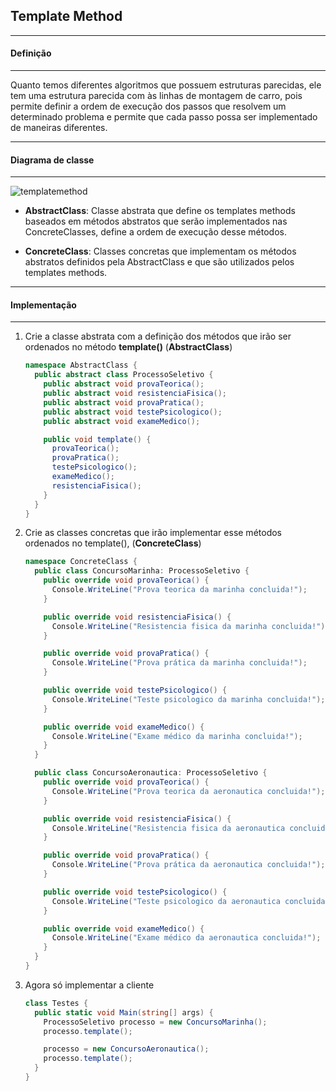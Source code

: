 ## Template Method
***
#### Definição
***

Quanto temos diferentes algoritmos que possuem estruturas parecidas, ele tem uma estrutura parecida com às linhas de montagem de carro, pois
permite definir a ordem de execução dos passos que resolvem um determinado problema e permite que cada passo possa ser implementado de maneiras
diferentes.

***
#### Diagrama de classe
***

![templatemethod](https://cloud.githubusercontent.com/assets/14116020/26087802/6a33da5a-39c9-11e7-9284-5a5bd5e3e195.png)

* **AbstractClass**: Classe abstrata que define os templates methods baseados em métodos abstratos que serão implementados nas ConcreteClasses,
  define a ordem de execução desse métodos.

* **ConcreteClass**: Classes concretas que implementam os métodos abstratos definidos pela AbstractClass e que são utilizados pelos templates methods.

***
#### Implementação
***

1. Crie a classe abstrata com a definição dos métodos que irão ser ordenados no método **template()** (**AbstractClass**)

    ```c#
    namespace AbstractClass {
      public abstract class ProcessoSeletivo {
        public abstract void provaTeorica();
        public abstract void resistenciaFisica();
        public abstract void provaPratica();
        public abstract void testePsicologico();
        public abstract void exameMedico();
    
        public void template() {
          provaTeorica();
          provaPratica();
          testePsicologico();
          exameMedico();
          resistenciaFisica();
        }
      }
    }
    ```

2. Crie as classes concretas que irão implementar esse métodos ordenados no template(), (**ConcreteClass**)

    ```c#
    namespace ConcreteClass {
      public class ConcursoMarinha: ProcessoSeletivo {
        public override void provaTeorica() {
          Console.WriteLine("Prova teorica da marinha concluida!");
        }
    
        public override void resistenciaFisica() {
          Console.WriteLine("Resistencia fisica da marinha concluida!");
        }
    
        public override void provaPratica() {
          Console.WriteLine("Prova prática da marinha concluida!");
        }
    
        public override void testePsicologico() {
          Console.WriteLine("Teste psicologico da marinha concluida!");
        }
    
        public override void exameMedico() {
          Console.WriteLine("Exame médico da marinha concluida!");
        }
      }
    
      public class ConcursoAeronautica: ProcessoSeletivo {
        public override void provaTeorica() {
          Console.WriteLine("Prova teorica da aeronautica concluida!");
        }
    
        public override void resistenciaFisica() {
          Console.WriteLine("Resistencia fisica da aeronautica concluida!");
        }
    
        public override void provaPratica() {
          Console.WriteLine("Prova prática da aeronautica concluida!");
        }
    
        public override void testePsicologico() {
          Console.WriteLine("Teste psicologico da aeronautica concluida!");
        }
    
        public override void exameMedico() {
          Console.WriteLine("Exame médico da aeronautica concluida!");
        }
      }
    }
    ```

3. Agora só implementar a cliente

    ```c#
    class Testes {
      public static void Main(string[] args) {
        ProcessoSeletivo processo = new ConcursoMarinha();
        processo.template();
    
        processo = new ConcursoAeronautica();
        processo.template();
      }
    }
    ```
